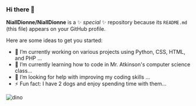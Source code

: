 ### Hi there 👋

**NiallDionne/NiallDionne** is a ✨ _special_ ✨ repository because its `README.md` (this file) appears on your GitHub profile.

Here are some ideas to get you started:

- 🔭 I’m currently working on various projects using Python, CSS, HTML, and PHP ...
- 🌱 I’m currently learning how to code in Mr. Atkinson's computer science class...
- 🤔 I’m looking for help with improving my coding skills ...
- ⚡ Fun fact: I have 2 dogs and enjoy spending time with them...

![dino](https://github.com/NiallDionne/NiallDionne/assets/144242112/a7da1f1b-9f6f-4c5f-8bd6-82f0c6ca8152)
